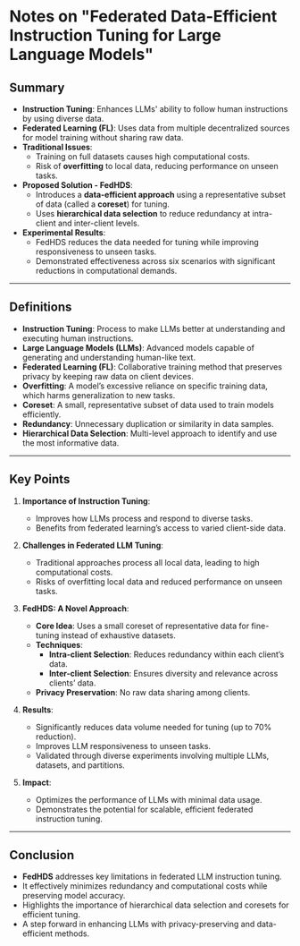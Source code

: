 # Notes on "Federated Data-Efficient Instruction Tuning for Large Language Models"

## Summary
- **Instruction Tuning**: Enhances LLMs' ability to follow human instructions by using diverse data.
- **Federated Learning (FL)**: Uses data from multiple decentralized sources for model training without sharing raw data.
- **Traditional Issues**:
  - Training on full datasets causes high computational costs.
  - Risk of **overfitting** to local data, reducing performance on unseen tasks.
- **Proposed Solution - FedHDS**:
  - Introduces a **data-efficient approach** using a representative subset of data (called a **coreset**) for tuning.
  - Uses **hierarchical data selection** to reduce redundancy at intra-client and inter-client levels.
- **Experimental Results**:
  - FedHDS reduces the data needed for tuning while improving responsiveness to unseen tasks.
  - Demonstrated effectiveness across six scenarios with significant reductions in computational demands.

---

## Definitions
- **Instruction Tuning**: Process to make LLMs better at understanding and executing human instructions.
- **Large Language Models (LLMs)**: Advanced models capable of generating and understanding human-like text.
- **Federated Learning (FL)**: Collaborative training method that preserves privacy by keeping raw data on client devices.
- **Overfitting**: A model’s excessive reliance on specific training data, which harms generalization to new tasks.
- **Coreset**: A small, representative subset of data used to train models efficiently.
- **Redundancy**: Unnecessary duplication or similarity in data samples.
- **Hierarchical Data Selection**: Multi-level approach to identify and use the most informative data.

---

## Key Points
1. **Importance of Instruction Tuning**:
   - Improves how LLMs process and respond to diverse tasks.
   - Benefits from federated learning’s access to varied client-side data.

2. **Challenges in Federated LLM Tuning**:
   - Traditional approaches process all local data, leading to high computational costs.
   - Risks of overfitting local data and reduced performance on unseen tasks.

3. **FedHDS: A Novel Approach**:
   - **Core Idea**: Uses a small coreset of representative data for fine-tuning instead of exhaustive datasets.
   - **Techniques**:
     - **Intra-client Selection**: Reduces redundancy within each client’s data.
     - **Inter-client Selection**: Ensures diversity and relevance across clients’ data.
   - **Privacy Preservation**: No raw data sharing among clients.

4. **Results**:
   - Significantly reduces data volume needed for tuning (up to 70% reduction).
   - Improves LLM responsiveness to unseen tasks.
   - Validated through diverse experiments involving multiple LLMs, datasets, and partitions.

5. **Impact**:
   - Optimizes the performance of LLMs with minimal data usage.
   - Demonstrates the potential for scalable, efficient federated instruction tuning.

---

## Conclusion
- **FedHDS** addresses key limitations in federated LLM instruction tuning.
- It effectively minimizes redundancy and computational costs while preserving model accuracy.
- Highlights the importance of hierarchical data selection and coresets for efficient tuning.
- A step forward in enhancing LLMs with privacy-preserving and data-efficient methods.